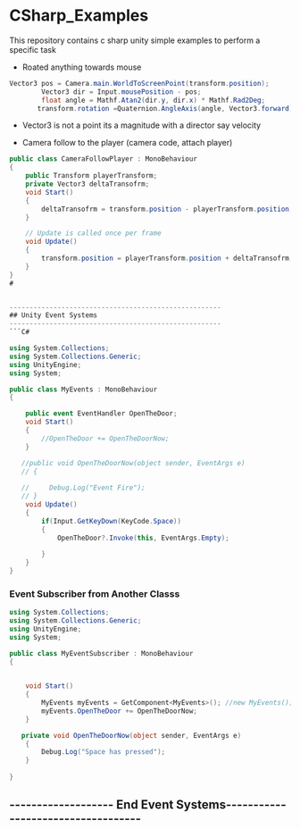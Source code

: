 # CSharp_Examples
This repository contains c sharp unity simple examples to perform a specific task

* Roated anything towards mouse
```C#
Vector3 pos = Camera.main.WorldToScreenPoint(transform.position);
        Vector3 dir = Input.mousePosition - pos;
        float angle = Mathf.Atan2(dir.y, dir.x) * Mathf.Rad2Deg;
       transform.rotation =Quaternion.AngleAxis(angle, Vector3.forward);
```

* Vector3 is not a point its a magnitude with a director say velocity

* Camera follow to the player (camera code, attach player)
```C#
public class CameraFollowPlayer : MonoBehaviour
{
    public Transform playerTransform;
    private Vector3 deltaTransofrm;
    void Start()
    {
        deltaTransofrm = transform.position - playerTransform.position;
    }

    // Update is called once per frame
    void Update()
    {
        transform.position = playerTransform.position + deltaTransofrm;
    }
}
#


-----------------------------------------------------
## Unity Event Systems
-----------------------------------------------------
```C#

using System.Collections;
using System.Collections.Generic;
using UnityEngine;
using System;

public class MyEvents : MonoBehaviour
{

    public event EventHandler OpenTheDoor;
    void Start()
    {
        //OpenTheDoor += OpenTheDoorNow;
    }

   //public void OpenTheDoorNow(object sender, EventArgs e)
   // {
        
   //     Debug.Log("Event Fire");
   // }
    void Update()
    {
        if(Input.GetKeyDown(KeyCode.Space))
        {
            OpenTheDoor?.Invoke(this, EventArgs.Empty);
          
        }
    }
}


```
### Event Subscriber from Another Classs

```C#
using System.Collections;
using System.Collections.Generic;
using UnityEngine;
using System;

public class MyEventSubscriber : MonoBehaviour
{

    
    void Start()
    {
        MyEvents myEvents = GetComponent<MyEvents>(); //new MyEvents(); 
        myEvents.OpenTheDoor += OpenTheDoorNow;
    }

   private void OpenTheDoorNow(object sender, EventArgs e)
    {
        Debug.Log("Space has pressed");
    }
   
}

```
------------------- End Event Systems-----------------------------------
------------------------------------------------------------------------
